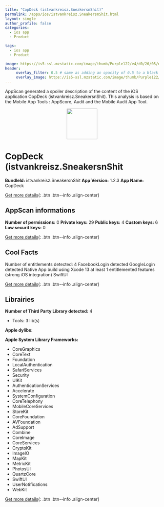 ```yaml
---
title: "CopDeck (istvankreisz.SneakersnShit)"
permalink: /apps/ios/istvankreisz.SneakersnShit.html
layout: single
author_profile: false
categories: 
  - ios app 
  - Product 

tags: 
  - ios app 
  - Product 

image: https://is5-ssl.mzstatic.com/image/thumb/Purple122/v4/d0/26/05/d026055f-83c0-e75e-cd9d-83c692a70396/AppIcon-1x_U007emarketing-0-7-0-85-220.png/512x512bb.jpg
header: 
     overlay_filter: 0.5 # same as adding an opacity of 0.5 to a black background
     overlay_image: https://is5-ssl.mzstatic.com/image/thumb/Purple122/v4/d0/26/05/d026055f-83c0-e75e-cd9d-83c692a70396/AppIcon-1x_U007emarketing-0-7-0-85-220.png/512x512bb.jpg
---
```

AppScan generated a spoiler description of the content of the iOS application CopDeck (istvankreisz.SneakersnShit). This analysis is based on the Mobile App Tools : AppScore, Audit and the Mobile Audit App Tool.

  
  
<div style="text-align: center;"><img src="https://is5-ssl.mzstatic.com/image/thumb/Purple122/v4/d0/26/05/d026055f-83c0-e75e-cd9d-83c692a70396/AppIcon-1x_U007emarketing-0-7-0-85-220.png/512x512bb.jpg" width="100" height="100"></div>  
  
# CopDeck (istvankreisz.SneakersnShit

**BundleId:** istvankreisz.SneakersnShit
**App Version:** 1.2.3
**App Name:** CopDeck


[Get more details](/pricing.html){: .btn .btn--info .align-center}  
  
## AppScan informations 

**Number of permissions:** 0
**Private keys:** 29
**Public keys:** 4
**Custom keys:** 6
**Low securit keys:** 0
  
[Get more details](/pricing.html){: .btn .btn--info .align-center}

## Cool Facts

Number of entitlements detected: 4
FacebookLogin detected
GoogleLogin detected
Native App
build using Xcode 13
at least 1 entitlemented features (strong iOS integration)
SwiftUI
  
[Get more details](/pricing.html){: .btn .btn--info .align-center}

## Librairies 
**Number of Third Party Library detected:** 4
- Tools: 3 lib(s)

**Apple dylibs:**


**Apple System Library Frameworks:**
- CoreGraphics
- CoreText
- Foundation
- LocalAuthentication
- SafariServices
- Security
- UIKit
- AuthenticationServices
- Accelerate
- SystemConfiguration
- CoreTelephony
- MobileCoreServices
- StoreKit
- CoreFoundation
- AVFoundation
- AdSupport
- Combine
- CoreImage
- CoreServices
- CryptoKit
- ImageIO
- MapKit
- MetricKit
- PhotosUI
- QuartzCore
- SwiftUI
- UserNotifications
- WebKit


  
[Get more details](/pricing.html){: .btn .btn--info .align-center}

